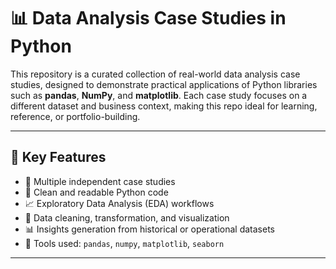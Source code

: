 # 📊 Data Analysis Case Studies in Python

This repository is a curated collection of real-world data analysis case studies, designed to demonstrate practical applications of Python libraries such as **pandas**, **NumPy**, and **matplotlib**. Each case study focuses on a different dataset and business context, making this repo ideal for learning, reference, or portfolio-building.

---

## 🚀 Key Features

- 📂 Multiple independent case studies
- 🐍 Clean and readable Python code
- 📈 Exploratory Data Analysis (EDA) workflows
- 🧮 Data cleaning, transformation, and visualization
- 📊 Insights generation from historical or operational datasets
- 🧰 Tools used: `pandas`, `numpy`, `matplotlib`, `seaborn`

---


